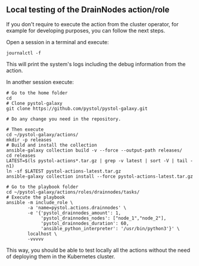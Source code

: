 ## Local testing of the DrainNodes action/role

If you don't require to execute the action from the
cluster operator, for example for developing purposes,
you can follow the next steps.

Open a session in a terminal and execute:

```
journalctl -f
```

This will print the system's logs including the debug information from the
action.

In another session execute:

```
# Go to the home folder
cd
# Clone pystol-galaxy
git clone https://github.com/pystol/pystol-galaxy.git

# Do any change you need in the repository.

# Then execute
cd ~/pystol-galaxy/actions/
mkdir -p releases
# Build and install the collection
ansible-galaxy collection build -v --force --output-path releases/
cd releases
LATEST=$(ls pystol-actions*.tar.gz | grep -v latest | sort -V | tail -n1)
ln -sf $LATEST pystol-actions-latest.tar.gz
ansible-galaxy collection install --force pystol-actions-latest.tar.gz

# Go to the playbook folder
cd ~/pystol-galaxy/actions/roles/drainnodes/tasks/
# Execute the playbook
ansible -m include_role \
        -a 'name=pystol.actions.drainnodes' \
        -e '{'pystol_drainnodes_amount': 1,
             'pystol_drainnodes_nodes': ["node_1","node_2"],
             'pystol_drainnodes_duration': 60,
             'ansible_python_interpreter': '/usr/bin/python3'}' \
        localhost \
        -vvvvv
```

This way, you should be able to test locally
all the actions without the need of deploying them
in the Kubernetes cluster.
